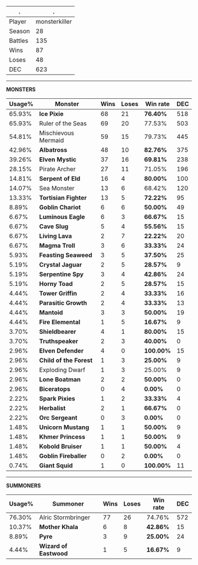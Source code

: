 .|.
|-|-
Player|monsterkiller
Season|28
Battles|135
Wins|87
Loses|48
DEC|623

---
**MONSTERS**

Usage%|Monster|Wins|Loses|Win rate|DEC|
-|-|-|-|-|-|
65.93%|**Ice Pixie**|68|21|**76.40%**|518|
65.93%|Ruler of the Seas|69|20|77.53%|503|
54.81%|Mischievous Mermaid|59|15|79.73%|445|
42.96%|**Albatross**|48|10|**82.76%**|375|
39.26%|**Elven Mystic**|37|16|**69.81%**|238|
28.15%|Pirate Archer|27|11|71.05%|196|
14.81%|**Serpent of Eld**|16|4|**80.00%**|100|
14.07%|Sea Monster|13|6|68.42%|120|
13.33%|**Tortisian Fighter**|13|5|**72.22%**|95|
8.89%|**Goblin Chariot**|6|6|**50.00%**|49|
6.67%|**Luminous Eagle**|6|3|**66.67%**|15|
6.67%|**Cave Slug**|5|4|**55.56%**|15|
6.67%|**Living Lava**|2|7|**22.22%**|20|
6.67%|**Magma Troll**|3|6|**33.33%**|24|
5.93%|**Feasting Seaweed**|3|5|**37.50%**|25|
5.19%|**Crystal Jaguar**|2|5|**28.57%**|9|
5.19%|**Serpentine Spy**|3|4|**42.86%**|24|
5.19%|**Horny Toad**|2|5|**28.57%**|15|
4.44%|**Tower Griffin**|2|4|**33.33%**|16|
4.44%|**Parasitic Growth**|2|4|**33.33%**|13|
4.44%|**Mantoid**|3|3|**50.00%**|19|
4.44%|**Fire Elemental**|1|5|**16.67%**|9|
3.70%|**Shieldbearer**|4|1|**80.00%**|15|
3.70%|**Truthspeaker**|2|3|**40.00%**|0|
2.96%|**Elven Defender**|4|0|**100.00%**|15|
2.96%|**Child of the Forest**|1|3|**25.00%**|9|
2.96%|Exploding Dwarf|1|3|25.00%|9|
2.96%|**Lone Boatman**|2|2|**50.00%**|0|
2.96%|**Biceratops**|0|4|**0.00%**|0|
2.22%|**Spark Pixies**|1|2|**33.33%**|4|
2.22%|**Herbalist**|2|1|**66.67%**|0|
2.22%|**Orc Sergeant**|0|3|**0.00%**|0|
1.48%|**Unicorn Mustang**|1|1|**50.00%**|9|
1.48%|**Khmer Princess**|1|1|**50.00%**|9|
1.48%|**Kobold Bruiser**|1|1|**50.00%**|4|
1.48%|**Goblin Fireballer**|0|2|**0.00%**|0|
0.74%|**Giant Squid**|1|0|**100.00%**|11|

---
**SUMMONERS**

Usage%|Summoner|Wins|Loses|Win rate|DEC|
-|-|-|-|-|-|
76.30%|Alric Stormbringer|77|26|74.76%|572|
10.37%|**Mother Khala**|6|8|**42.86%**|15|
8.89%|**Pyre**|3|9|**25.00%**|24|
4.44%|**Wizard of Eastwood**|1|5|**16.67%**|9|
